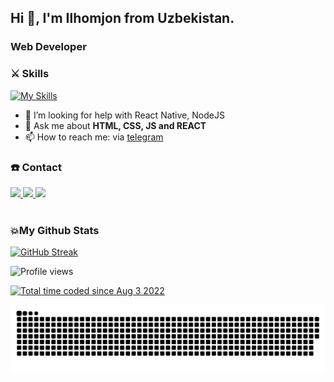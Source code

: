 ## Hi 👋, I'm Ilhomjon from Uzbekistan.
### Web Developer

### ⚔️ Skills

[![My Skills](https://skills.thijs.gg/icons?i=html,css,scss,bootstrap,tailwindcss,styledcomponents,js,ts,react,redux,firebase,github&theme=dark)](https://skills.thijs.gg)
        

- 🤔 I’m looking for help with React Native, NodeJS 
- 💬 Ask me about **HTML, CSS, JS and REACT** 
- 📫 How to reach me: via [telegram](https://t.me/ilhomjondev) 
### :phone: Contact
 <div style:"display: "inline-block">
   <a href="https://www.linkedin.com/in/ilhomjon-isaqjonov/" target="_blank" rel="noreferrer noopener">
        <img src="https://img.shields.io/badge/-LinkedIn-%230077B5?style=for-the-badge&logo=linkedin&logoColor=white">
   </a> 
   <a href="https://instagram.com/ilhomjon.isaqjonov" target="_blank" rel="noreferrer noopener">
        <img src="https://img.shields.io/badge/-Instagram-%23E4405F?style=for-the-badge&logo=instagram&logoColor=white" target="_blank">
    </a>
    <a href="mailto: ilhomjonisoqjov2@gmail.com" target="_blank" rel="noreferrer noopener">
        <img src="https://img.shields.io/badge/-Gmail-%23333?style=for-the-badge&logo=gmail&logoColor=white" target="_blank"> 
    </a>
 <br/>
</div>
<br/>

### :boom:My Github Stats

[![GitHub Streak](http://github-readme-streak-stats.herokuapp.com?user=ilhomjon003&theme=dark)](https://git.io/streak-stats)

![Profile views](https://gpvc.arturio.dev/ilhomjon003)

<a href="https://wakatime.com/@96c624d1-0b41-48bb-b954-a9efd41cfa9d"><img src="https://wakatime.com/badge/user/96c624d1-0b41-48bb-b954-a9efd41cfa9d.svg" alt="Total time coded since Aug 3 2022" /></a>

![Snake animation](https://github.com/ilhomjon003/ilhomjon003/blob/output/github-contribution-grid-snake.svg)
